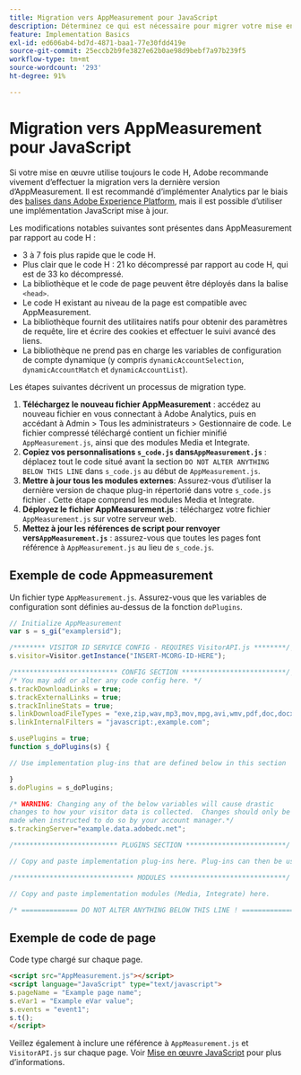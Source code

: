 ```yaml
---
title: Migration vers AppMeasurement pour JavaScript
description: Déterminez ce qui est nécessaire pour migrer votre mise en œuvre hors du code H.
feature: Implementation Basics
exl-id: ed606ab4-bd7d-4871-baa1-77e30fdd419e
source-git-commit: 25eccb2b9fe3827e62b0ae98d9bebf7a97b239f5
workflow-type: tm+mt
source-wordcount: '293'
ht-degree: 91%

---
```


# Migration vers AppMeasurement pour JavaScript

Si votre mise en œuvre utilise toujours le code H, Adobe recommande vivement d’effectuer la migration vers la dernière version d’AppMeasurement. Il est recommandé d’implémenter Analytics par le biais des [balises dans Adobe Experience Platform](../launch/overview.md), mais il est possible d’utiliser une implémentation JavaScript mise à jour.

Les modifications notables suivantes sont présentes dans AppMeasurement par rapport au code H :

* 3 à 7 fois plus rapide que le code H.
* Plus clair que le code H : 21 ko décompressé par rapport au code H, qui est de 33 ko décompressé.
* La bibliothèque et le code de page peuvent être déployés dans la balise `<head>`.
* Le code H existant au niveau de la page est compatible avec AppMeasurement.
* La bibliothèque fournit des utilitaires natifs pour obtenir des paramètres de requête, lire et écrire des cookies et effectuer le suivi avancé des liens.
* La bibliothèque ne prend pas en charge les variables de configuration de compte dynamique (y compris `dynamicAccountSelection`, `dynamicAccountMatch` et `dynamicAccountList`).

Les étapes suivantes décrivent un processus de migration type.

1. **Téléchargez le nouveau fichier AppMeasurement** : accédez au nouveau fichier en vous connectant à Adobe Analytics, puis en accédant à Admin > Tous les administrateurs > Gestionnaire de code. Le fichier compressé téléchargé contient un fichier minifié `AppMeasurement.js`, ainsi que des modules Media et Integrate.
1. **Copiez vos personnalisations `s_code.js` dans`AppMeasurement.js`** : déplacez tout le code situé avant la section `DO NOT ALTER ANYTHING BELOW THIS LINE` dans `s_code.js` au début de `AppMeasurement.js`.
1. **Mettre à jour tous les modules externes**: Assurez-vous d’utiliser la dernière version de chaque plug-in répertorié dans votre `s_code.js` fichier . Cette étape comprend les modules Media et Integrate.
1. **Déployez le fichier AppMeasurement.js** : téléchargez votre fichier `AppMeasurement.js` sur votre serveur web.
1. **Mettez à jour les références de script pour renvoyer vers`AppMeasurement.js`** : assurez-vous que toutes les pages font référence à `AppMeasurement.js` au lieu de `s_code.js`.

## Exemple de code Appmeasurement

Un fichier type `AppMeasurement.js`. Assurez-vous que les variables de configuration sont définies au-dessus de la fonction `doPlugins`.

```js
// Initialize AppMeasurement
var s = s_gi("examplersid");

/******** VISITOR ID SERVICE CONFIG - REQUIRES VisitorAPI.js ********/;
s.visitor=Visitor.getInstance("INSERT-MCORG-ID-HERE");

/************************** CONFIG SECTION **************************/;
/* You may add or alter any code config here. */
s.trackDownloadLinks = true;
s.trackExternalLinks = true;
s.trackInlineStats = true;
s.linkDownloadFileTypes = "exe,zip,wav,mp3,mov,mpg,avi,wmv,pdf,doc,docx,xls,xlsx,ppt,pptx";
s.linkInternalFilters = "javascript:,example.com";

s.usePlugins = true;
function s_doPlugins(s) {

// Use implementation plug-ins that are defined below in this section

}
s.doPlugins = s_doPlugins;

/* WARNING: Changing any of the below variables will cause drastic
changes to how your visitor data is collected.  Changes should only be
made when instructed to do so by your account manager.*/
s.trackingServer="example.data.adobedc.net";

/************************** PLUGINS SECTION *************************/

// Copy and paste implementation plug-ins here. Plug-ins can then be used in the s_doPlugins(s) function above

/****************************** MODULES *****************************/

// Copy and paste implementation modules (Media, Integrate) here.

/* ============== DO NOT ALTER ANYTHING BELOW THIS LINE ! ===============  */
```

## Exemple de code de page

Code type chargé sur chaque page.

```html
<script src="AppMeasurement.js"></script>
<script language="JavaScript" type="text/javascript">
s.pageName = "Example page name";
s.eVar1 = "Example eVar value";
s.events = "event1";
s.t();
</script>
```

Veillez également à inclure une référence à `AppMeasurement.js` et `VisitorAPI.js` sur chaque page. Voir [Mise en œuvre JavaScript](/help/implement/js/overview.md) pour plus d’informations.
